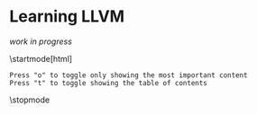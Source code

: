 

Learning LLVM
=============

_work in progress_

<div class="important">

\startmode[html]
~~~{.note .notitle}
Press "o" to toggle only showing the most important content
Press "t" to toggle showing the table of contents
~~~
\stopmode

</div>
